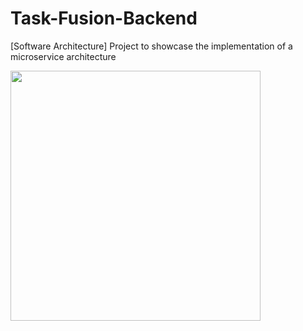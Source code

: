 # Task-Fusion-Backend
[Software Architecture] Project to showcase the implementation of a microservice architecture

<img src="https://github.com/ahmadzakiakmal/Task-Fusion-Backend/assets/87590846/d104554e-440d-4670-9565-060885590dc4" width="400" />
